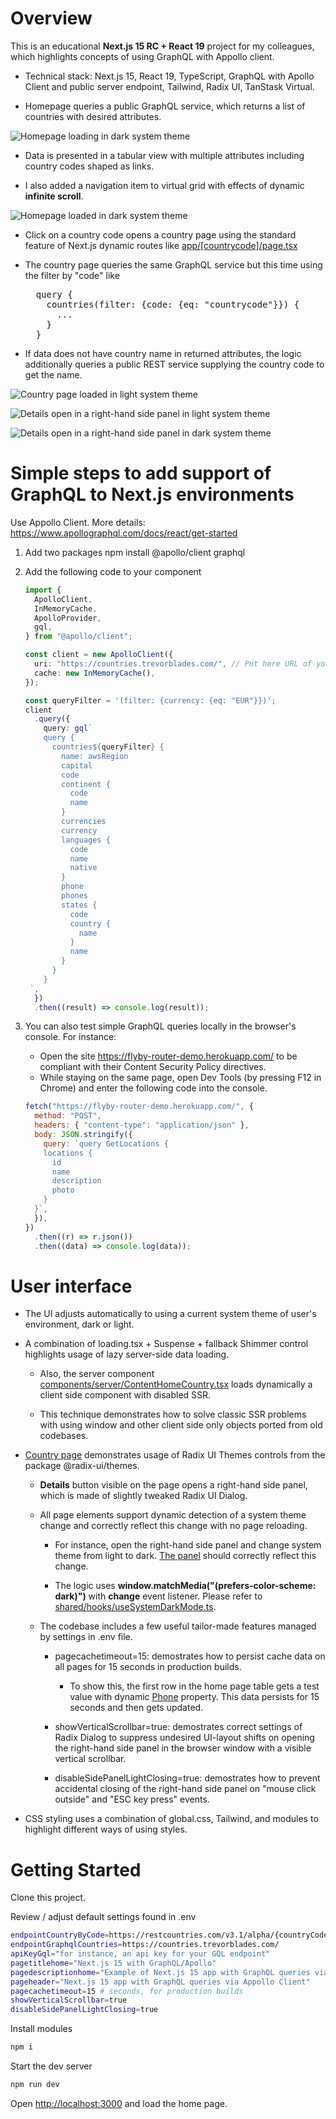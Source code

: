 # Overview

This is an educational **Next.js 15 RC + React 19** project for my colleagues, which highlights concepts of using GraphQL with Appollo client.

- Technical stack: Next.js 15, React 19, TypeScript, GraphQL with Apollo Client and public server endpoint, Tailwind, Radix UI, TanStask Virtual.

- Homepage queries a public GraphQL service, which returns a list of countries with desired attributes.

![Homepage loading in dark system theme](docs/images/1_homepage-loading-in-dark-system-theme.png "Homepage loading in dark system themes")

- Data is presented in a tabular view with multiple attributes including country codes shaped as links.

- I also added a navigation item to virtual grid with effects of dynamic **infinite scroll**.

![Homepage loaded in dark system theme](docs/images/2_homepage-loaded-in-dark-system-theme.png "Homepage loaded in dark system theme")

- Click on a country code opens a country page using the standard feature of Next.js dynamic routes like [app/\[countrycode\]/page.tsx](app/[countrycode]/page.tsx)

- The country page queries the same GraphQL service but this time using the filter by "code" like
  <pre>
    query {
      countries(filter: {code: {eq: "countrycode"}}) {
        ...
      }
    }
  </pre>

- If data does not have country name in returned attributes, the logic additionally queries a public REST service supplying the country code to get the name.

![Country page loaded in light system theme](docs/images/3_country-page-loaded-in-light-system-theme.png "Country page loaded in light system theme")

![Details open in a right-hand side panel in light system theme](docs/images/4_country-page-with-right-hand-panel-in-light-system-theme.png "Details open in a right-hand side panel in light system theme")

![Details open in a right-hand side panel in dark system theme](docs/images/5_country-page-with-right-hand-panel-automatically-adjusted-to-dark-system-theme.png "Details open in a right-hand side panel in dark system theme")

# Simple steps to add support of GraphQL to Next.js environments

Use Appollo Client. More details: https://www.apollographql.com/docs/react/get-started

1. Add two packages
   npm install @apollo/client graphql

2. Add the following code to your component

   ```typescript
   import {
     ApolloClient,
     InMemoryCache,
     ApolloProvider,
     gql,
   } from "@apollo/client";

   const client = new ApolloClient({
     uri: "https://countries.trevorblades.com/", // Put here URL of your GraphQL endpoint (server)
     cache: new InMemoryCache(),
   });

   const queryFilter = '(filter: {currency: {eq: "EUR"}})';
   client
     .query({
       query: gql`
       query {
         countries${queryFilter} {
           name: awsRegion
           capital
           code
           continent {
             code
             name
           }
           currencies
           currency
           languages {
             code
             name
             native
           }
           phone
           phones
           states {
             code
             country {
               name
             }
             name
           }
         }
       }
    `,
     })
     .then((result) => console.log(result));
   ```

3. You can also test simple GraphQL queries locally in the browser's console. For instance:
   - Open the site https://flyby-router-demo.herokuapp.com/ to be compliant with their Content Security Policy directives.
   - While staying on the same page, open Dev Tools (by pressing F12 in Chrome) and enter the following code into the console.
   ```javascript
   fetch("https://flyby-router-demo.herokuapp.com/", {
     method: "POST",
     headers: { "content-type": "application/json" },
     body: JSON.stringify({
       query: `query GetLocations {
       locations {
         id
         name
         description
         photo
       }
     }`,
     }),
   })
     .then((r) => r.json())
     .then((data) => console.log(data));
   ```

# User interface

- The UI adjusts automatically to using a current system theme of user's environment, dark or light.

- A combination of loading.tsx + Suspense + fallback Shimmer control highlights usage of lazy server-side data loading.

  - Also, the server component [components/server/ContentHomeCountry.tsx](components/server/ContentHomeCountry.tsx) loads dynamically a client side component with disabled SSR.

  - This technique demonstrates how to solve classic SSR problems with using window and other client side only objects ported from old codebases.

- <a href="docs/images/3_country-page-loaded-in-light-system-theme.png">Country page</a> demonstrates usage of Radix UI Themes controls from the package @radix-ui/themes.

  - **Details** button visible on the page opens a right-hand side panel, which is made of slightly tweaked Radix UI Dialog.

  - All page elements support dynamic detection of a system theme change and correctly reflect this change with no page reloading.

    - For instance, open the right-hand side panel and change system theme from light to dark. <a href="docs/images/5_country-page-with-right-hand-panel-automatically-adjusted-to-dark-system-theme.png">The panel</a> should correctly reflect this change.

    - The logic uses **window.matchMedia("(prefers-color-scheme: dark)")** with **change** event listener. Please refer to [shared/hooks/useSystemDarkMode.ts](shared/hooks/useSystemDarkMode.ts).

  - The codebase includes a few useful tailor-made features managed by settings in .env file.

    - pagecachetimeout=15: demostrates how to persist cache data on all pages for 15 seconds in production builds.

      - To show this, the first row in the home page table gets a test value with dynamic [Phone](docs/images/2_homepage-loaded-in-dark-system-theme.png) property. This data persists for 15 seconds and then gets updated.

    - showVerticalScrollbar=true: demostrates correct settings of Radix Dialog to suppress undesired UI-layout shifts on opening the right-hand side panel in the browser window with a visible vertical scrollbar.

    - disableSidePanelLightClosing=true: demostrates how to prevent accidental closing of the right-hand side panel on "mouse click outside" and "ESC key press" events.

- CSS styling uses a combination of global.css, Tailwind, and modules to highlight different ways of using styles.

# Getting Started

Clone this project.

Review / adjust default settings found in .env

```bash
endpointCountryByCode=https://restcountries.com/v3.1/alpha/{countryCode}
endpointGraphqlCountries=https://countries.trevorblades.com/
apiKeyGql="for instance, an api key for your GQL endpoint"
pagetitlehome="Next.js 15 with GraphQL/Apollo"
pagedescriptionhome="Example of Next.js 15 app with GraphQL queries via Appollo Client"
pageheader="Next.js 15 app with GraphQL queries via Appollo Client"
pagecachetimeout=15 # seconds, for production builds
showVerticalScrollbar=true
disableSidePanelLightClosing=true
```

Install modules

```bash
npm i
```

Start the dev server

```bash
npm run dev
```

Open [http://localhost:3000](http://localhost:3000) and load the home page.
